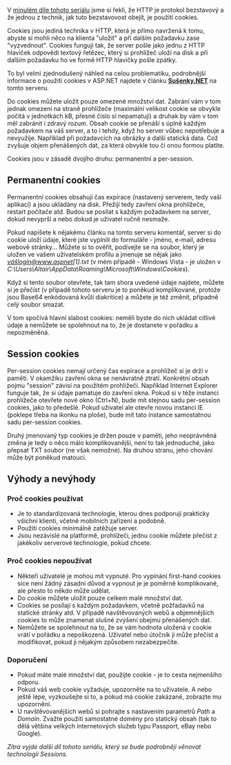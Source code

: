 <!-- dcterms:identifier = aspnetcz#191 -->
<!-- dcterms:title = Stavové HTTP: Cookies -->
<!-- dcterms:abstract = Web byl stvořen jako bezstavový a struktura HTTP a HTML tomu odpovídá. Pokud chceme tuto bezstavovost překlenout, existuje několik technik, které nám umožní toto omezení obejít. Nyní se podrobněji podíváme na první z nich: cookies. -->
<!-- np9:categoryId = 1 -->
<!-- x4w:category = Tipy, triky -->
<!-- np9:authorId = 1 -->
<!-- np9:authorEmail = michal.valasek@altairis.cz -->
<!-- dcterms:creator = Michal Altair Valášek -->
<!-- np9:serialId = 4 -->
<!-- x4w:serial = Stavové HTTP -->
<!-- dcterms:created = 2008-03-21T08:00:29+01:00 -->
<!-- dcterms:dateAccepted = 2008-03-21T08:00:29+01:00 -->

V [minulém díle tohoto seriálu](https://www.aspnet.cz/Articles/190-stavove-http-jak-funguji-cookies-session-a-viewstate-a-proc-je-nepouzivat.aspx) jsme si řekli, že HTTP je protokol bezstavový a že jednou z technik, jak tuto bezstavovost obejít, je použití cookies.

Cookies jsou jediná technika v HTTP, která je přímo navržená k tomu, abyste si mohli něco na klienta "uložit" a při dalším požadavku zase "vyzvednout". Cookies fungují tak, že server pošle jako jednu z HTTP hlaviček odpovědi textový řetězec, který si prohlížeč uloží na disk a při dalším požadavku ho ve formě HTTP hlavičky pošle zpátky.

To byl velmi zjednodušený náhled na celou problematiku, podrobnější informace o použití cookies v ASP.NET najdete v článku **[Sušenky.NET](https://www.aspnet.cz/Articles/8-susenky-net.aspx)** na tomto serveru.

Do cookies můžete uložit pouze omezené množství dat. Zabrání vám v tom jednak omezení na straně prohlížeče (maximální velikost cookie se obvykle počítá v jednotkách kB, přesné číslo si nepamatuji) a druhak by vám v tom měl zabránit i zdravý rozum. Obsah cookie se přenáší s úplně každým požadavkem na váš server, a to i tehdy, když ho server vůbec nepotřebuje a nevyužije. Například při požadavcích na obrázky a další statická data. Což zvyšuje objem přenášených dat, za která obvykle tou či onou formou platíte.

Cookies jsou v zásadě dvojího druhu: permanentní a per-session. 

## Permanentní cookies

Permanentní cookies obsahují čas expirace (nastavený serverem, tedy vaší aplikací) a jsou ukládány na disk. Přežijí tedy zavření okna prohlížeče, restart počítače atd. Budou se posílat s každým požadavkem na server, dokud nevyprší a nebo dokud je uživatel ručně nesmaže.

Pokud napíšete k nějakému článku na tomto serveru komentář, server si do cookie uloží údaje, které jste vyplnili do formuláře - jméno, e-mail, adresu webové stránky... Můžete si to ověřit, podívejte se na soubor, který je uložen ve vašem uživatelském profilu a jmenuje se nějak jako *vášlogin@www.aspnet[1].txt* (v mém případě - Windows Vista - je uložen v *C:\Users\Altair\AppData\Roaming\Microsoft\Windows\Cookies*).

Když si tento soubor otevřete, tak tam shora uvedené údaje najdete, můžete si je přečíst (v případě tohoto serveru je to poněkud komplikované, protože jsou Base64 enkódovaná kvůli diakritice) a můžete je též změnit, případně celý soubor smazat.

V tom spočívá hlavní slabost cookies: neměli byste do nich ukládat citlivé údaje a nemůžete se spolehnout na to, že je dostanete v pořádku a nepozměněná.

## Session cookies

Per-session cookies nemají určený čas expirace a prohlížeč si je drží v paměti. V okamžiku zavření okna se nenávratně ztratí. Konkrétní obsah pojmu "session" závisí na použitém prohlížeči. Například Internet Explorer funguje tak, že si údaje pamatuje do zavření okna. Pokud si v téže instanci prohlížeče otevřete nové okno (Ctrl+N), bude mít stejnou sadu per-session cookies, jako to předešlé. Pokud uživatel ale otevře novou instanci IE (poklepe třeba na ikonku na ploše), bude mít tato instance samostatnou sadu per-session cookies.

Druhý jmenovaný typ cookies je držen pouze v paměti, jeho neoprávněná změna je tedy o něco málo komplikovanější, není to tak jednoduché, jako přepsat TXT soubor (ne však nemožné). Na druhou stranu, jeho chování může být poněkud matoucí.

## Výhody a nevýhody

### Proč cookies používat

*   Je to standardizovaná technologie, kterou dnes podporují prakticky všichni klienti, včetně mobilních zařízení a podobně. 
*   Použití cookies minimálně zatěžuje server. 
*   Jsou nezávislé na platformě, prohlížeči, jednu cookie můžete přečíst z jakékoliv serverové technologie, pokud chcete.

### Proč cookies nepoužívat

*   Někteří uživatelé je mohou mít vypnuté. Pro vypínání first-hand cookies sice není žádný zásadní důvod a vypnout je je poměrně komplikované, ale přesto to někdo může udělat. 
*   Do cookie můžete uložit pouze celkem malé množství dat. 
*   Cookies se posílají s každým požadavkem, včetně požřadavků na statické stránky atd. V případě navštěvovaných webů a objemnějších cookies to může znamenat slušné zvýšení obejmu přenášených dat. 
*   Nemůžete se spolehnout na to, že se vám hodnota uložená v cookie vrátí v pořádku a nepoškozená. Uživatel nebo útočník ji může přečíst a modifikovat, pokud ji nějakým způsobem nezabezpečíte.

### Doporučení

*   Pokud máte malé množství dat, použijte cookie - je to cesta nejmenšího odporu. 
*   Pokud váš web cookie vyžaduje, upozorněte na to uživatele. A nebo ještě lépe, vyzkoušejte si to, a pokud má cookie zakázané, zobrazte mu upozornění. 
*   U navštěvovanějších webů si pohrajte s nastavením parametrů *Path* a *Domain*. Zvažte použití samostatné domény pro statický obsah (tak to dělá většina velkých internetových služeb typu Passport, eBay nebo Google).

*Zítra vyjde další díl tohoto seriálu, který se bude podrobněji věnovat technologii Sessions.*